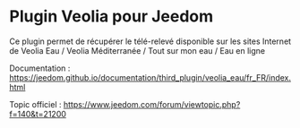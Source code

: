 # Plugin Veolia pour Jeedom

Ce plugin permet de récupérer le télé-relevé disponible sur les sites Internet de Veolia Eau / Veolia Méditerranée / Tout sur mon eau / Eau en ligne


Documentation : https://jeedom.github.io/documentation/third_plugin/veolia_eau/fr_FR/index.html

Topic officiel : https://www.jeedom.com/forum/viewtopic.php?f=140&t=21200
